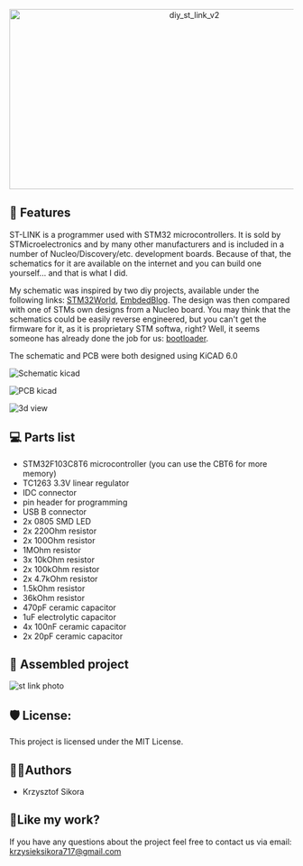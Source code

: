 <p align="center"><img src="https://socialify.git.ci/411568/diy_st_link_v2/image?description=1&name=1&pattern=Circuit+Board&theme=Dark" alt="diy_st_link_v2" width="640" height="320" /></p>


<h2>🧐 Features</h2>

ST-LINK is a programmer used with STM32 microcontrollers. It is sold by STMicroelectronics and by many other manufacturers and is included in a number of Nucleo/Discovery/etc. development boards.
Because of that, the schematics for it are available on the internet and you can build one yourself... and that is what I did.

My schematic was inspired by two diy projects, available under the following links: [STM32World](https://stm32world.com/wiki/DIY_STM32_Programmer_(ST-Link/V2-1)), [EmbdedBlog](https://embedblog.eu/?p=780). 
The design was then compared with one of STMs own designs from a Nucleo board.
You may think that the schematics could be easily reverse engineered, but you can't get the firmware for it, as it is proprietary STM softwa, right? Well, it seems someone has already done the job for us: [bootloader](https://github.com/Krakenw/Stlink-Bootloaders).

The schematic and PCB were both designed using KiCAD 6.0

![Schematic kicad](/assets/images/st_link/schematic.png)

![PCB kicad](/assets/images/st_link/pcb.png)

![3d view](/assets/images/st_link/3dview.png)

<h2>💻 Parts list</h2>

* STM32F103C8T6 microcontroller (you can use the CBT6 for more memory)
* TC1263 3.3V linear regulator
* IDC connector
* pin header for programming
* USB B connector
* 2x 0805 SMD LED
* 2x 220Ohm resistor
* 2x 100Ohm resistor
* 1MOhm resistor
* 3x 10kOhm resistor
* 2x 100kOhm resistor
* 2x 4.7kOhm resistor
* 1.5kOhm resistor
* 36kOhm resistor
* 470pF ceramic capacitor
* 1uF electrolytic capacitor
* 4x 100nF ceramic capacitor
* 2x 20pF ceramic capacitor


<h2>📝 Assembled project</h2>

![st link photo](/assets/images/st_link/assembled.jpg)


<h2>🛡️ License:</h2>

This project is licensed under the MIT License.


<h2> 🙋‍♂️Authors </h2>

- Krzysztof Sikora

<h2>💖Like my work?</h2>

If you have any questions about the project feel free to contact us via email: krzysieksikora717@gmail.com